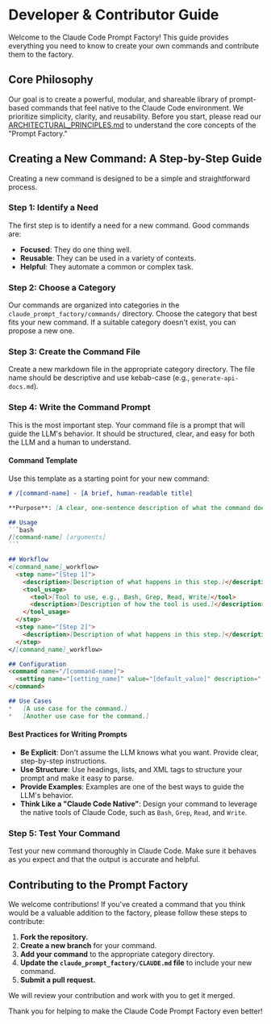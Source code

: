 # Developer & Contributor Guide

Welcome to the Claude Code Prompt Factory! This guide provides everything you need to know to create your own commands and contribute them to the factory.

## Core Philosophy

Our goal is to create a powerful, modular, and shareable library of prompt-based commands that feel native to the Claude Code environment. We prioritize simplicity, clarity, and reusability. Before you start, please read our [ARCHITECTURAL_PRINCIPLES.md](../ARCHITECTURAL_PRINCIPLES.md) to understand the core concepts of the "Prompt Factory."

## Creating a New Command: A Step-by-Step Guide

Creating a new command is designed to be a simple and straightforward process.

### Step 1: Identify a Need

The first step is to identify a need for a new command. Good commands are:

*   **Focused**: They do one thing well.
*   **Reusable**: They can be used in a variety of contexts.
*   **Helpful**: They automate a common or complex task.

### Step 2: Choose a Category

Our commands are organized into categories in the `claude_prompt_factory/commands/` directory. Choose the category that best fits your new command. If a suitable category doesn't exist, you can propose a new one.

### Step 3: Create the Command File

Create a new markdown file in the appropriate category directory. The file name should be descriptive and use kebab-case (e.g., `generate-api-docs.md`).

### Step 4: Write the Command Prompt

This is the most important step. Your command file is a prompt that will guide the LLM's behavior. It should be structured, clear, and easy for both the LLM and a human to understand.

#### Command Template

Use this template as a starting point for your new command:

```markdown
# /[command-name] - [A brief, human-readable title]

**Purpose**: [A clear, one-sentence description of what the command does.]

## Usage
`​`​`​bash
/[command-name] [arguments]
`​`​`​

## Workflow
<[command_name]_workflow>
  <step name="[Step 1]">
    <description>[Description of what happens in this step.]</description>
    <tool_usage>
      <tool>[Tool to use, e.g., Bash, Grep, Read, Write]</tool>
      <description>[Description of how the tool is used.]</description>
    </tool_usage>
  </step>
  <step name="[Step 2]">
    <description>[Description of what happens in this step.]</description>
  </step>
</[command_name]_workflow>

## Configuration
<command name="/[command-name]">
  <setting name="[setting_name]" value="[default_value]" description="[Description of the setting.]" />
</command>

## Use Cases
*   [A use case for the command.]
*   [Another use case for the command.]
```

#### Best Practices for Writing Prompts

*   **Be Explicit**: Don't assume the LLM knows what you want. Provide clear, step-by-step instructions.
*   **Use Structure**: Use headings, lists, and XML tags to structure your prompt and make it easy to parse.
*   **Provide Examples**: Examples are one of the best ways to guide the LLM's behavior.
*   **Think Like a "Claude Code Native"**: Design your command to leverage the native tools of Claude Code, such as `Bash`, `Grep`, `Read`, and `Write`.

### Step 5: Test Your Command

Test your new command thoroughly in Claude Code. Make sure it behaves as you expect and that the output is accurate and helpful.

## Contributing to the Prompt Factory

We welcome contributions! If you've created a command that you think would be a valuable addition to the factory, please follow these steps to contribute:

1.  **Fork the repository.**
2.  **Create a new branch** for your command.
3.  **Add your command** to the appropriate category directory.
4.  **Update the `claude_prompt_factory/CLAUDE.md` file** to include your new command.
5.  **Submit a pull request.**

We will review your contribution and work with you to get it merged.

Thank you for helping to make the Claude Code Prompt Factory even better! 
